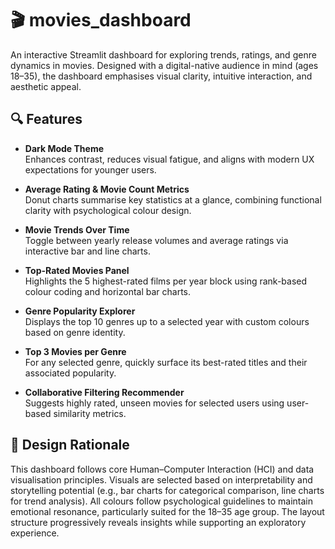 # 🎬 movies_dashboard

An interactive Streamlit dashboard for exploring trends, ratings, and genre dynamics in movies. Designed with a digital-native audience in mind (ages 18–35), the dashboard emphasises visual clarity, intuitive interaction, and aesthetic appeal.

## 🔍 Features

- **Dark Mode Theme**  
  Enhances contrast, reduces visual fatigue, and aligns with modern UX expectations for younger users.

- **Average Rating & Movie Count Metrics**  
  Donut charts summarise key statistics at a glance, combining functional clarity with psychological colour design.

- **Movie Trends Over Time**  
  Toggle between yearly release volumes and average ratings via interactive bar and line charts.

- **Top-Rated Movies Panel**  
  Highlights the 5 highest-rated films per year block using rank-based colour coding and horizontal bar charts.

- **Genre Popularity Explorer**  
  Displays the top 10 genres up to a selected year with custom colours based on genre identity.

- **Top 3 Movies per Genre**  
  For any selected genre, quickly surface its best-rated titles and their associated popularity.

- **Collaborative Filtering Recommender**  
  Suggests highly rated, unseen movies for selected users using user-based similarity metrics.

## 🧠 Design Rationale

This dashboard follows core Human–Computer Interaction (HCI) and data visualisation principles. Visuals are selected based on interpretability and storytelling potential (e.g., bar charts for categorical comparison, line charts for trend analysis). All colours follow psychological guidelines to maintain emotional resonance, particularly suited for the 18–35 age group. The layout structure progressively reveals insights while supporting an exploratory experience.
